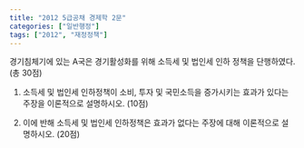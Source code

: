 ```yaml
---
title: "2012 5급공채 경제학 2문"
categories: ["일반행정"]
tags: ["2012", "재정정책"]
---
```


경기침체기에 있는 A국은 경기활성화를 위해 소득세 및 법인세 인하 정책을 단행하였다. (총 30점)

1) 소득세 및 법인세 인하정책이 소비, 투자 및 국민소득을 증가시키는 효과가 있다는 주장을 이론적으로 설명하시오. (10점)

2) 이에 반해 소득세 및 법인세 인하정책은 효과가 없다는 주장에 대해 이론적으로 설명하시오. (20점)
